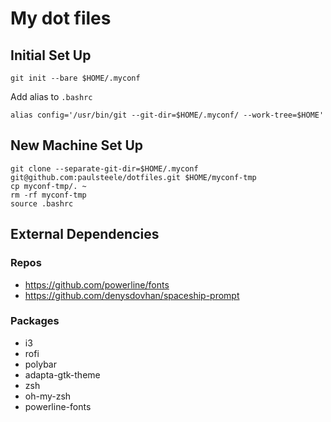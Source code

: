 # My dot files

## Initial Set Up
```
git init --bare $HOME/.myconf
```
Add alias to `.bashrc`
```
alias config='/usr/bin/git --git-dir=$HOME/.myconf/ --work-tree=$HOME'
```

## New Machine Set Up
```
git clone --separate-git-dir=$HOME/.myconf git@github.com:paulsteele/dotfiles.git $HOME/myconf-tmp
cp myconf-tmp/. ~
rm -rf myconf-tmp
source .bashrc
```

## External Dependencies
### Repos
* https://github.com/powerline/fonts
* https://github.com/denysdovhan/spaceship-prompt
### Packages
* i3
* rofi
* polybar
* adapta-gtk-theme
* zsh
* oh-my-zsh
* powerline-fonts
